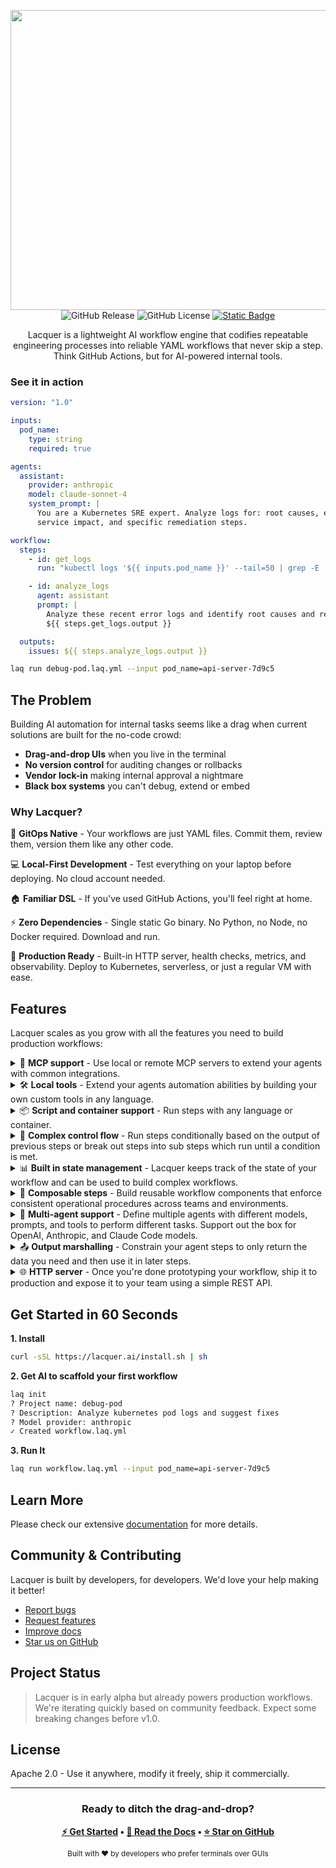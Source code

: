 <p align="center">
<img width="1240" height="480" alt="lacquer-banner-stars" src="https://github.com/user-attachments/assets/42844a33-c8cb-404b-ba56-54b803615e03" />
 <img alt="GitHub Release" src="https://img.shields.io/github/v/release/lacquerai/lacquer">
<img alt="GitHub License" src="https://img.shields.io/github/license/lacquerai/lacquer">
<a href="https://lacquer.ai/docs">
<img alt="Static Badge" src="https://img.shields.io/badge/docs-latest-blue">
</a>
</p>
<p align="center">
Lacquer is a lightweight AI workflow engine that codifies repeatable engineering processes into reliable YAML workflows that never skip a step. Think GitHub Actions, but for AI-powered internal tools.
</p>

### See it in action


```yaml
version: "1.0"

inputs:
  pod_name:
    type: string
    required: true

agents:
  assistant:
    provider: anthropic
    model: claude-sonnet-4
    system_prompt: |
      You are a Kubernetes SRE expert. Analyze logs for: root causes, error patterns, 
      service impact, and specific remediation steps.

workflow:
  steps:
    - id: get_logs
      run: "kubectl logs '${{ inputs.pod_name }}' --tail=50 | grep -E 'ERROR|WARN|Exception'"

    - id: analyze_logs
      agent: assistant
      prompt: |
        Analyze these recent error logs and identify root causes and recommended fixes:
        ${{ steps.get_logs.output }}

  outputs:
    issues: ${{ steps.analyze_logs.output }}
```

```bash
laq run debug-pod.laq.yml --input pod_name=api-server-7d9c5
```

## The Problem

Building AI automation for internal tasks seems like a drag when current solutions are built for the no-code crowd:

- **Drag-and-drop UIs** when you live in the terminal
- **No version control** for auditing changes or rollbacks  
- **Vendor lock-in** making internal approval a nightmare
- **Black box systems** you can't debug, extend or embed

### Why Lacquer?

🔄 **GitOps Native** - Your workflows are just YAML files. Commit them, review them, version them like any other code.

💻 **Local-First Development** - Test everything on your laptop before deploying. No cloud account needed.

🏠 **Familiar DSL** - If you've used GitHub Actions, you'll feel right at home.

⚡ **Zero Dependencies** - Single static Go binary. No Python, no Node, no Docker required. Download and run.

🚀 **Production Ready** - Built-in HTTP server, health checks, metrics, and observability. Deploy to Kubernetes, serverless, or just a regular VM with ease.

## Features

Lacquer scales as you grow with all the features you need to build production workflows:

<details>
<summary>
🔌 <b>MCP support</b> - Use local or remote MCP servers to extend your agents with common integrations.
</summary>

```yaml
agents:
  incident_responder:
    provider: anthropic
    model: claude-sonnet-4
    system_prompt: |
      You are an SRE expert who:

      - Analyzes production incidents
      - Identifies root causes from logs and metrics
      - Creates runbooks for remediation
      - Documents post-mortems
    tools:
      - name: filesystem
        description: Access runbooks and configuration files
        mcp_server:
          type: local
          command: npx
          args:
            - "-y"
            - "@modelcontextprotocol/server-filesystem"
            - "/etc/kubernetes/manifests"
```
</details>
<details>
<summary>
🛠️ <b>Local tools</b> - Extend your agents automation abilities by building your own custom tools in any language.
</summary>

```yaml
agents:
  ops_assistant:
    provider: openai
    model: gpt-4
    temperature: 0.2
    system_prompt: You investigate production issues and query infrastructure state.
    tools:
      - name: query_metrics
        script: "python ./tools/prometheus_query.py"
        description: "Query Prometheus for system metrics"
        parameters:
          type: object
          properties:
            query:
              type: string
              description: "PromQL query to execute"
            timerange:
              type: string
              description: "Time range (e.g., '5m', '1h', '24h')"
```
</details>

<details>
<summary>
📦 <b>Script and container support</b> - Run steps with any language or container.
</summary>

```yaml
steps:
  - id: backup_database
    run: "python ./scripts/pg_backup.py --database ${{ inputs.db_name }}"
    with:
      retention_days: 30

  - id: run_migration
    container: migrate/migrate:latest
    command:
      - "migrate"
      - "-path=/migrations"
      - "-database=${{ secrets.DATABASE_URL }}"
      - "up"
```
</details>

<details>
<summary>
🔀 <b>Complex control flow</b> - Run steps conditionally based on the output of previous steps or break out steps into sub steps which run until a condition is met.
</summary>

```yaml
steps:
  - id: check_health
    agent: monitor
    prompt: "Check health status of service: ${{ inputs.service_name }}"
    outputs:
      healthy: 
        type: boolean
        description: "Whether the service is healthy"
      error_rate:
        type: float
        description: "The error rate of the service"

  # Conditionally execute steps
  - id: scale_up
    condition: ${{ steps.check_health.outputs.error_rate > 0.05 }}
    run: "kubectl scale deployment ${{ inputs.service_name }} --replicas=5"

  # Break out steps into sub steps and run until a condition is met
  - id: rolling_restart
    while: ${{ steps.rolling_restart.iteration < 3 && !steps.rolling_restart.outputs.healthy }}
    steps:
      - id: restart_pod
        run: |
          kubectl rollout restart deployment/${{ inputs.service_name }}
          kubectl rollout status deployment/${{ inputs.service_name }} --timeout=300s

      - id: verify_health
        agent: monitor
        prompt: |
          Verify service health after restart:
          - Check HTTP endpoints return 200
          - Verify error rate < 1%
          - Confirm all pods are ready

          Service: ${{ inputs.service_name }}
        outputs:
          healthy: 
            type: boolean
            description: "Whether the service is healthy"
          metrics: 
            type: object
            description: "The metrics of the service"
```

</details>

<details>
<summary>
📊 <b>Built in state management</b> - Lacquer keeps track of the state of your workflow and can be used to build complex workflows.
</summary>

```yaml
state:
  rollback_count: 0
  deployment_status: "pending"

workflow:
  steps:
    - id: deploy_service
      run: "helm upgrade --install ${{ inputs.service }} ./charts/${{ inputs.service }}"
      updates:
        deployment_status: "${{ steps.deploy_service.output ? 'deployed' : 'failed' }}"
        
    - id: rollback_if_needed
      condition: ${{ state.deployment_status == 'failed' }}
      run: "helm rollback ${{ inputs.service }}"
      updates:
        rollback_count: "${{ state.rollback_count + 1 }}"
```

</details>

<details>
<summary>
🧩 <b>Composable steps</b> - Build reusable workflow components that enforce consistent operational procedures across teams and environments.
</summary>

```yaml
steps:
  - id: security_scan
    uses: ./workflows/security/container-scan.laq.yml
    with:
      image: ${{ inputs.docker_image }}
      
  - id: deploy_to_k8s
    uses: github.com/lacquerai/workflows/k8s-deploy@v1
    with:
      manifest: ${{ steps.generate_manifest.outputs.yaml }}
      namespace: production
```

</details>

<details>
<summary>
🤖 <b>Multi-agent support</b> - Define multiple agents with different models, prompts, and tools to perform different tasks. Support out the box for OpenAI, Anthropic, and Claude Code models.
</summary>

```yaml
agents:
  architect:
    provider: local
    model: claude-code
    system_prompt: |
      You are a cloud architect who designs scalable infrastructure solutions
      and creates Terraform configurations for AWS deployments.
      
  security_auditor:
    provider: anthropic
    model: claude-sonnet-4
    system_prompt: |
      You are a security engineer who audits infrastructure for vulnerabilities,
      reviews IAM policies, and ensures compliance with security best practices.
```

</details>

<details>
<summary>
📤 <b>Output marshalling</b> - Constrain your agent steps to only return the data you need and then use it in later steps.
</summary>

```yaml
workflow:
  steps:
    - id: analyze_incident
      agent: sre_expert
      prompt: |
        Analyze this PagerDuty alert and provide structured incident data:
        
        ${{ inputs.alert_payload }}
      outputs:
        severity:
          type: string
          enum: ["low", "medium", "high", "critical"]
          description: "The severity of the incident"
        affected_services:
          type: array
          items:
            type: string
          description: "The affected services"
        remediation_steps:
          type: array
          items:
            type: string
          description: "The remediation steps"
        requires_escalation:
          type: boolean
          description: "Whether the incident requires escalation"

  outputs:
    incident_report:
      severity: ${{ steps.analyze_incident.outputs.severity }}
      services: ${{ steps.analyze_incident.outputs.affected_services }}
      next_steps: ${{ steps.analyze_incident.outputs.remediation_steps }}
```

</details>

<details>
<summary>
🌐 <b>HTTP server</b> - Once you're done prototyping your workflow, ship it to production and expose it to your team using a simple REST API.
</summary>

```bash
laq serve incident-response.laq.yml            # Serve single workflow
laq serve pr-review.laq.yml deploy.laq.yml    # Serve multiple workflows  
laq serve --workflow-dir ./ops/workflows      # Serve all workflows in directory
laq serve --port 8080 --host 0.0.0.0         # Custom host and port
```
</details>



## Get Started in 60 Seconds

**1. Install**
```bash
curl -sSL https://lacquer.ai/install.sh | sh
```

**2. Get AI to scaffold your first workflow**
```bash
laq init
? Project name: debug-pod
? Description: Analyze kubernetes pod logs and suggest fixes
? Model provider: anthropic
✓ Created workflow.laq.yml
```

**3. Run It**
```bash
laq run workflow.laq.yml --input pod_name=api-server-7d9c5
```

## Learn More

Please check our extensive [documentation](https://lacquer.ai/docs) for more details.

## Community & Contributing

Lacquer is built by developers, for developers. We'd love your help making it better!

- [Report bugs](https://github.com/lacquerai/lacquer/issues)
- [Request features](https://github.com/lacquerai/lacquer/discussions)
- [Improve docs](https://github.com/lacquerai/lacquer/tree/main/docs)
- [Star us on GitHub](https://github.com/lacquerai/lacquer)

## Project Status

> Lacquer is in early alpha but already powers production workflows. We're iterating quickly based on community feedback. Expect some breaking changes before v1.0.

## License

Apache 2.0 - Use it anywhere, modify it freely, ship it commercially.

---

<div align="center">

### Ready to ditch the drag-and-drop?

<b>

[⚡ Get Started](https://lacquer.ai) • [📖 Read the Docs](https://lacquer.ai/docs) • [⭐ Star on GitHub](https://github.com/lacquerai/lacquer)

</b>

<sub>Built with ❤️ by developers who prefer terminals over GUIs</sub>

</div>